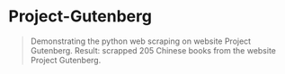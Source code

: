 # Project-Gutenberg
> Demonstrating the python web scraping on website Project Gutenberg.
> Result: scrapped 205 Chinese books from the website Project Gutenberg.
>
> 
